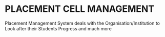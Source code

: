 # PLACEMENT CELL MANAGEMENT
 Placement Management System deals with the Organisation/Institution to Look after their Students Progress and much more
